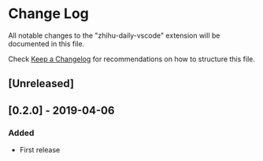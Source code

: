 # Change Log

All notable changes to the "zhihu-daily-vscode" extension will be documented in this file.

Check [Keep a Changelog](http://keepachangelog.com/) for recommendations on how to structure this file.

## [Unreleased]

## [0.2.0] - 2019-04-06
### Added
- First release

